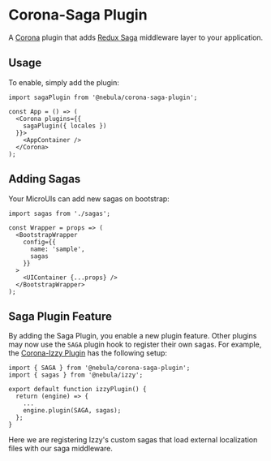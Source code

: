 # Corona-Saga Plugin

A [Corona](https://git.corp.adobe.com/dms-mobile/dipper/packages/corona) plugin that adds [Redux Saga](https://redux-saga.js.org/) middleware layer to your application.

## Usage

To enable, simply add the plugin:

```
import sagaPlugin from '@nebula/corona-saga-plugin';

const App = () => (
  <Corona plugins={{
    sagaPlugin({ locales })
  }}>
    <AppContainer />
  </Corona>
);
```

## Adding Sagas

Your MicroUIs can add new sagas on bootstrap:

```
import sagas from './sagas';

const Wrapper = props => (
  <BootstrapWrapper
    config={{
      name: 'sample',
      sagas
    }}
  >
    <UIContainer {...props} />
  </BootstrapWrapper>
);
```

## Saga Plugin Feature

By adding the Saga Plugin, you enable a new plugin feature. Other plugins may now use the `SAGA` plugin hook to register their own sagas. For example, the [Corona-Izzy Plugin](https://git.corp.adobe.com/dms-mobile/dipper/packages/corona-izzy-plugin) has the following setup:

```
import { SAGA } from '@nebula/corona-saga-plugin';
import { sagas } from '@nebula/izzy';

export default function izzyPlugin() {
  return (engine) => {
    ...
    engine.plugin(SAGA, sagas);
  };
}
```

Here we are registering Izzy's custom sagas that load external localization files with our saga middleware.
